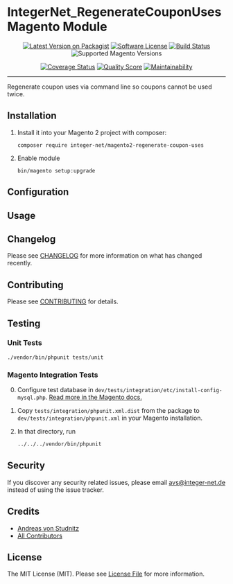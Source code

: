 # IntegerNet_RegenerateCouponUses Magento Module
<div align="center">

[![Latest Version on Packagist][ico-version]][link-packagist]
[![Software License][ico-license]](LICENSE.md)
[![Build Status][ico-travis]][link-travis]
![Supported Magento Versions][ico-compatibility]

[![Coverage Status][ico-scrutinizer]][link-scrutinizer]
[![Quality Score][ico-code-quality]][link-code-quality]
[![Maintainability][ico-maintainability]][link-maintainability]
</div>

---

Regenerate coupon uses via command line so coupons cannot be used twice.

## Installation

1. Install it into your Magento 2 project with composer:
    ```
    composer require integer-net/magento2-regenerate-coupon-uses
    ```

2. Enable module
    ```
    bin/magento setup:upgrade
    ```

## Configuration

## Usage

## Changelog

Please see [CHANGELOG](CHANGELOG.md) for more information on what has changed recently.

## Contributing

Please see [CONTRIBUTING](CONTRIBUTING.md) for details.

## Testing

### Unit Tests

```
./vendor/bin/phpunit tests/unit
```

### Magento Integration Tests

0. Configure test database in `dev/tests/integration/etc/install-config-mysql.php`. [Read more in the Magento docs.](https://devdocs.magento.com/guides/v2.4/test/integration/integration_test_execution.html) 

1. Copy `tests/integration/phpunit.xml.dist` from the package to `dev/tests/integration/phpunit.xml` in your Magento installation.

2. In that directory, run
    ``` bash
    ../../../vendor/bin/phpunit
    ```


## Security

If you discover any security related issues, please email avs@integer-net.de instead of using the issue tracker.

## Credits

- [Andreas von Studnitz][link-author]
- [All Contributors][link-contributors]

## License

The MIT License (MIT). Please see [License File](LICENSE) for more information.

[ico-version]: https://img.shields.io/packagist/v/integer-net/magento2-regenerate-coupon-uses.svg?style=flat-square
[ico-license]: https://img.shields.io/badge/license-MIT-brightgreen.svg?style=flat-square
[ico-travis]: https://img.shields.io/travis/integer-net/magento2-regenerate-coupon-uses/master.svg?style=flat-square
[ico-scrutinizer]: https://img.shields.io/scrutinizer/coverage/g/integer-net/magento2-regenerate-coupon-uses?style=flat-square
[ico-code-quality]: https://img.shields.io/scrutinizer/g/integer-net/magento2-regenerate-coupon-uses.svg?style=flat-square
[ico-maintainability]: https://img.shields.io/codeclimate/maintainability/integer-net/magento2-regenerate-coupon-uses?style=flat-square
[ico-compatibility]: https://img.shields.io/badge/magento-2.4-brightgreen.svg?logo=magento&longCache=true&style=flat-square

[link-packagist]: https://packagist.org/packages/integer-net/magento2-regenerate-coupon-uses
[link-travis]: https://travis-ci.org/integer-net/magento2-regenerate-coupon-uses
[link-scrutinizer]: https://scrutinizer-ci.com/g/integer-net/magento2-regenerate-coupon-uses/code-structure
[link-code-quality]: https://scrutinizer-ci.com/g/integer-net/magento2-regenerate-coupon-uses
[link-maintainability]: https://codeclimate.com/github/integer-net/magento2-regenerate-coupon-uses
[link-author]: https://github.com/avstudnitz
[link-contributors]: ../../contributors
